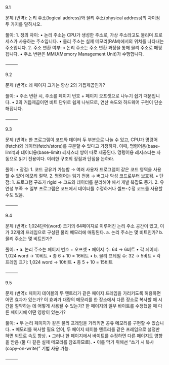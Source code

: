 9.1

문제 (번역):
논리 주소(logical address)와 물리 주소(physical address)의 차이점 두 가지를 말하시오.

풀이:
	1.	정의 차이:
	•	논리 주소는 CPU가 생성한 주소로, 가상 주소라고도 불리며 프로세스가 사용하는 주소입니다.
	•	물리 주소는 실제 메모리(RAM)에서의 위치를 나타내는 주소입니다.
	2.	주소 변환 여부:
	•	논리 주소는 주소 변환 과정을 통해 물리 주소로 매핑됩니다.
	•	주소 변환은 MMU(Memory Management Unit)가 수행합니다.

⸻

9.2

문제 (번역):
왜 페이지 크기는 항상 2의 거듭제곱인가?

풀이:
	•	주소 변환 시, 주소를 페이지 번호 + 페이지 오프셋으로 나누기 쉽기 때문입니다.
	•	2의 거듭제곱이면 비트 단위로 쉽게 나뉘므로, 연산 속도와 하드웨어 구현이 단순해집니다.

⸻

9.3

문제 (번역):
한 프로그램이 코드와 데이터 두 부분으로 나눌 수 있고, CPU가 명령어(fetch)와 데이터(fetch/store)를 구분할 수 있다고 가정하자.
이때, 명령어용(base-limit)과 데이터용(base-limit) 레지스터 쌍이 따로 제공된다. 명령어용 레지스터는 자동으로 읽기 전용이다.
이러한 구조의 장점과 단점을 논하라.

풀이:
	•	장점:
	1.	코드 공유가 가능함 → 여러 사용자 프로그램이 같은 코드 영역을 사용할 수 있어 메모리 절약.
	2.	명령어는 읽기 전용 → 버그나 악성 코드로부터 보호됨.
	•	단점:
	1.	프로그램 구조가 rigid → 코드와 데이터를 분리해야 해서 개발 복잡도 증가.
	2.	유연성 부족 → 일부 프로그램은 코드에서 데이터를 수정하거나 셀프-수정 코드를 사용할 수도 있음.

⸻

9.4

문제 (번역):
1,024단어(word) 크기의 64페이지로 이루어진 논리 주소 공간이 있고, 이가 32개의 프레임으로 구성된 물리 메모리에 매핑된다.
a. 논리 주소는 몇 비트인가?
b. 물리 주소는 몇 비트인가?

풀이:
	•	a. 논리 주소는 페이지 번호 + 오프셋
	•	페이지 수: 64 → 6비트
	•	각 페이지: 1,024 word → 10비트
	•	총 6 + 10 = 16비트
	•	b. 물리 프레임 수: 32 → 5비트
	•	각 프레임 크기: 1,024 word → 10비트
	•	총 5 + 10 = 15비트

⸻

9.5

문제 (번역):
페이지 테이블의 두 엔트리가 같은 페이지 프레임을 가리키도록 허용하면 어떤 효과가 있는가?
이 효과가 대량의 메모리를 한 장소에서 다른 장소로 복사할 때 시간을 절약하는 데 어떻게 사용될 수 있는가?
한 페이지의 일부 바이트를 수정했을 때 다른 페이지에 어떤 영향이 있는가?

풀이:
	•	두 논리 페이지가 같은 물리 프레임을 가리키면 공유 메모리를 구현할 수 있습니다.
	•	메모리를 복사할 필요 없이, 두 페이지 테이블 엔트리를 같은 프레임으로 설정만 하면 되므로 속도 향상.
	•	그러나 한 페이지에서 바이트를 수정하면 다른 페이지도 영향을 받음 (둘 다 같은 실제 메모리를 참조하므로).
	•	이를 막기 위해선 “쓰기 시 복사(copy-on-write)” 기법 사용 가능.

⸻

